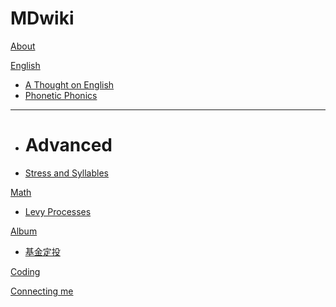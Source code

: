 # MDwiki

[About](index.md)

[English]()

  * [A Thought on English](english/english-formula.md)
  * [Phonetic Phonics](english/Phonetic-Phonics.md)
  - - - -
  * # Advanced
  * [Stress and Syllables](english/stress.md)

[Math]()

  * [Levy Processes](math/levy_processes.md)
  
  
[Album]()

  * [基金定投](homework/levy_processes.md)

[Coding](coding/PythonNote.md)

[Connecting me](connecting/1.md)


<script src="https://polyfill.io/v3/polyfill.min.js?features=es6"></script>
<script id="MathJax-script" async src="https://cdn.jsdelivr.net/npm/mathjax@3/es5/tex-mml-chtml.js"></script>
